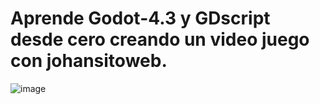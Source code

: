 # Aprende Godot-4.3 y GDscript desde cero creando un video juego con johansitoweb.
![image](https://github.com/user-attachments/assets/8b38541a-b216-4c82-af01-4e30ae8f889c)

